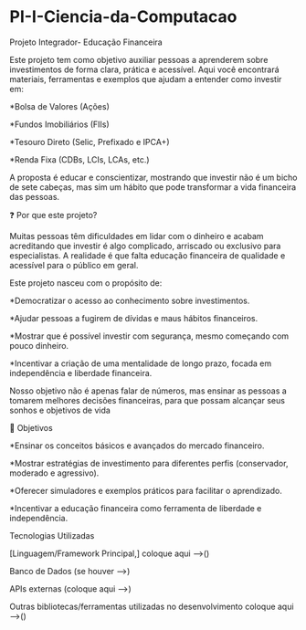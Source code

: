# PI-I-Ciencia-da-Computacao

Projeto Integrador- Educação Financeira

Este projeto tem como objetivo auxiliar pessoas a aprenderem sobre investimentos de forma clara, prática e acessível.
Aqui você encontrará materiais, ferramentas e exemplos que ajudam a entender como investir em:

\*Bolsa de Valores (Ações)

\*Fundos Imobiliários (FIIs)

\*Tesouro Direto (Selic, Prefixado e IPCA+)

\*Renda Fixa (CDBs, LCIs, LCAs, etc.)

A proposta é educar e conscientizar, mostrando que investir não é um bicho de sete cabeças, mas sim um hábito que pode transformar a vida financeira das pessoas.

❓ Por que este projeto?

Muitas pessoas têm dificuldades em lidar com o dinheiro e acabam acreditando que investir é algo complicado, arriscado ou exclusivo para especialistas.
A realidade é que falta educação financeira de qualidade e acessível para o público em geral.

Este projeto nasceu com o propósito de:

\*Democratizar o acesso ao conhecimento sobre investimentos.

\*Ajudar pessoas a fugirem de dívidas e maus hábitos financeiros.

\*Mostrar que é possível investir com segurança, mesmo começando com pouco dinheiro.

\*Incentivar a criação de uma mentalidade de longo prazo, focada em independência e liberdade financeira.

Nosso objetivo não é apenas falar de números, mas ensinar as pessoas a tomarem melhores decisões financeiras, para que possam alcançar seus sonhos e objetivos de vida

🎯 Objetivos

\*Ensinar os conceitos básicos e avançados do mercado financeiro.

\*Mostrar estratégias de investimento para diferentes perfis (conservador, moderado e agressivo).

\*Oferecer simuladores e exemplos práticos para facilitar o aprendizado.

\*Incentivar a educação financeira como ferramenta de liberdade e independência.

Tecnologias Utilizadas

[Linguagem/Framework Principal,] coloque aqui -->()

Banco de Dados (se houver -->)

APIs externas (coloque aqui -->)

Outras bibliotecas/ferramentas utilizadas no desenvolvimento coloque aqui -->()
